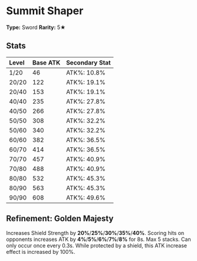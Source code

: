 # Summit Shaper

**Type:** Sword
**Rarity:** 5★

## Stats

| Level | Base ATK | Secondary Stat |
| :--- | :--- | :--- |
| 1/20 | 46 | ATK%: 10.8% |
| 20/20 | 122 | ATK%: 19.1% |
| 20/40 | 153 | ATK%: 19.1% |
| 40/40 | 235 | ATK%: 27.8% |
| 40/50 | 266 | ATK%: 27.8% |
| 50/50 | 308 | ATK%: 32.2% |
| 50/60 | 340 | ATK%: 32.2% |
| 60/60 | 382 | ATK%: 36.5% |
| 60/70 | 414 | ATK%: 36.5% |
| 70/70 | 457 | ATK%: 40.9% |
| 70/80 | 488 | ATK%: 40.9% |
| 80/80 | 532 | ATK%: 45.3% |
| 80/90 | 563 | ATK%: 45.3% |
| 90/90 | 608 | ATK%: 49.6% |

## Refinement: Golden Majesty

Increases Shield Strength by **20%**/**25%**/**30%**/**35%**/**40%**. Scoring hits on opponents increases ATK by **4%**/**5%**/**6%**/**7%**/**8%** for 8s. Max 5 stacks. Can only occur once every 0.3s. While protected by a shield, this ATK increase effect is increased by 100%.


